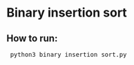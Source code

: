 # Binary insertion sort
## How to run:
<pre> python3 binary_insertion_sort.py <input_file> <output_file> </pre>
